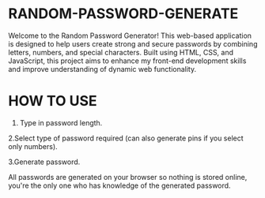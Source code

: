 # RANDOM-PASSWORD-GENERATE

Welcome to the Random Password Generator! This web-based application is designed to help users create strong and secure passwords by combining letters, numbers, and special characters. Built using HTML, CSS, and JavaScript, this project aims to enhance my front-end development skills and improve understanding of dynamic web functionality.


# HOW TO USE


  1. Type in password length.

  2.Select type of password required (can also generate pins if you select only numbers). 

  3.Generate password. 

  All passwords are generated on your browser so nothing is stored online, you're the only one who has knowledge of the generated password.
